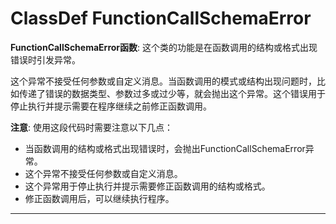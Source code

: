 # ClassDef FunctionCallSchemaError
**FunctionCallSchemaError函数**: 这个类的功能是在函数调用的结构或格式出现错误时引发异常。

这个异常不接受任何参数或自定义消息。当函数调用的模式或结构出现问题时，比如传递了错误的数据类型、参数过多或过少等，就会抛出这个异常。这个错误用于停止执行并提示需要在程序继续之前修正函数调用。

**注意**: 使用这段代码时需要注意以下几点：
- 当函数调用的结构或格式出现错误时，会抛出FunctionCallSchemaError异常。
- 这个异常不接受任何参数或自定义消息。
- 这个异常用于停止执行并提示需要修正函数调用的结构或格式。
- 修正函数调用后，可以继续执行程序。
***
